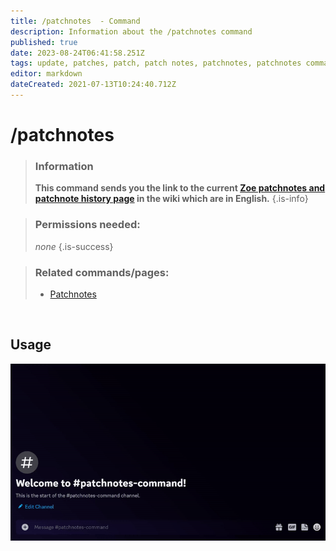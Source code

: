 ```yaml
---
title: /patchnotes  - Command
description: Information about the /patchnotes command
published: true
date: 2023-08-24T06:41:58.251Z
tags: update, patches, patch, patch notes, patchnotes, patchnotes command, zoe patch, zoe update
editor: markdown
dateCreated: 2021-07-13T10:24:40.712Z
---
```


# /patchnotes

>### Information
>**This command sends you the link to the current [Zoe patchnotes and patchnote history page](/en/patchnotes) in the wiki which are in English.**
>{.is-info}

>### Permissions needed: 
>*none*
>{.is-success}

>### Related commands/pages:
>-   [Patchnotes](/en/patchnotes/)

<br>

## Usage

![](/new_patchnotes.gif)
